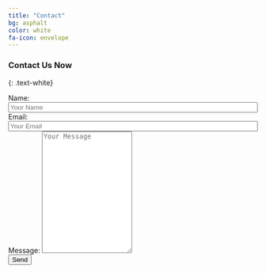 ```yaml
---
title: "Contact"
bg: asphalt
color: white
fa-icon: envelope
---
```


### Contact Us Now
{: .text-white}

<form id="msgform" method="POST">

<div class="row">
	<label for="name">Name:</label> 
	<input type="text" class="contact-width" name="name" placeholder="Your Name" maxlength="40" style="width: 100%;" required />
	<label for="email">Email:</label> 
	<input type="email" class="contact-width" name="_replyto" placeholder="Your Email" maxlength="40" style="width: 100%;" required />
</div>

<div class="row">
	<label for="message">Message:</label>
	<textarea name="message" class="contact-width" rows="16" maxlength="600" placeholder="Your Message" required></textarea>
</div>

<div class="row">
<input type="hidden" name="product" value="Leo Folder Locker" />
<input type="submit" value="Send" >
</div>

</form>

<script>
    var contactform =  document.getElementById('msgform');
    contactform.setAttribute('action', '//formspree.io/' + 'usmanaura47' + '@' + 'gmail' + '.' + 'com');
</script>
